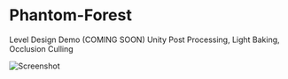 # Phantom-Forest
Level Design Demo (COMING SOON)
Unity Post Processing, Light Baking, Occlusion Culling

![Screenshot](LevelDesign.gif)

